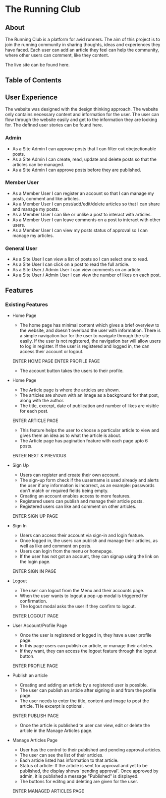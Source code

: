 # The Running Club

## About
The Running Club is a platform for avid runners.  The aim of this project is to join the running community in sharing thoughts, ideas and experiences they have faced.  Each user can add an article they feel can help the community, where other users can comment, like they content.





The live site can be found here.

## Table of Contents

## User Experience

The website was designed with the design thinking approach.  The website only contains necessary content and information for the user.  The user can flow through the website easily and get to the information they are looking for.
The defined user stories can be found here.

### Admin

- As a Site Admin I can approve posts that I can filter out obejectionable posts.
- As a Site Admin I can create, read, update and delete posts so that the articles can be managed.
- As a Site Admin I can approve posts before they are published.

### Member User

- As a Member User I can register an account so that I can manage my posts, comment and like articles.
- As a Member User I can post/add/edit/delete articles so that I can share and manage my posts.
- As a Member User I can like or unlike a post to interact with articles.
- As a Member User I can leave comments on a post to interact with other users.
- As a Member User I can view my posts status of approval so I can manage my articles.

### General User

- As a Site User I can view a list of posts so I can select one to read.
- As a Site User I can click on a post to read the full article.
- As a Site User / Admin User I can view comments on an article.
- As a Site User / Admin User I can view the number of likes on each post.

## Features

### Existing Features

- Home Page
    - The home page has minimal content which gives a brief overview to the website, and doesn't overload the user with information.  There is a simple navigation bar for the user to navigate through the site easily.  If the user is not registered, the navigation bar will allow users to log in register.  If the user is registered and logged in, the can access their account or logout.

    ENTER HOME PAGE
    ENTER PROFILE PAGE

    - The account button takes the users to their profile.

- Home Page
    - The Article page is where the articles are shown.
    - The articles are shown with an image as a background for that post, along with the author.
    - The title, excerpt, date of publication and number of likes are visible for each post.

    ENTER ARTICLE PAGE

    - This feature helps the user to choose a particular article to view and gives them an idea as to what the article is about.
    - The Article page has pagination feature with each page upto 6 posts.

    ENTER NEXT & PREVIOUS

- Sign Up
    - Users can register and create their own account.
    - The sign-up form check if the uusername is used already and alerts the user if any information is incorrect, as an example: passwords don't match or required fields being empty.
    - Creating an account enables access to more features.
    - Registered users can publish and manage their article posts.
    - Registered users can like and comment on other articles.

    ENTER SIGN UP PAGE

- Sign In
    - Users can access their account via sign-in and login feature.
    - Once logged in, the users can publish and manage their articles, as well as like and comment on posts.
    - Users can login from the menu or homepage.
    - If the user has not got an account, they can signup using the link on the login page.

    ENTER SIGN IN PAGE

- Logout
    - The user can logout from the Menu and their accounts page.
    - When the user wants to logout a pop-up modal is triggered for confirmation.
    - The logout modal asks the user if they confirm to logout.

    ENTER LOGOUT PAGE

- User Account/Profile Page
    - Once the user is registered or logged in, they have a user profile page.
    - In this page users can publish an article, or manage their articles.
    - If they want, they can access the logout feature through the logout button.

    ENTER PROFILE PAGE

- Publish an article
    - Creating and adding an article by a registered user is possible.
    - The user can publish an article after signing in and from the profile page.
    - The user needs to enter the title, content and image to post the article.  THe excerpt is optional.

    ENTER PUBLISH PAGE

    - Once the article is published te user can view, edit or delete the article in the Manage Articles page.

- Manage Articles Page
    - User has the control to their published and pending approval articles.
    - The user can see the list of their articles.
    - Each article listed has information to that article.
    - Status of article: If the article is sent for approval and yet to be published, the display shows 'pending approval'.  Once approved by admin, it is published a message "Published" is displayed.
    - The buttons for editng and deleting are given for the user.

    ENTER MANAGED ARTICLES PAGE



